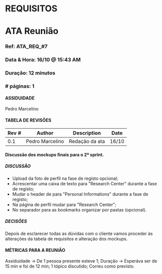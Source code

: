 # REQUISITOS

# ATA Reunião

### Ref: ATA_REQ_#7

### Data & Hora: 16/10 @ 15:43 AM

### Duração: 12 minutos

### # páginas: 1

#### ASSIDUIDADE

Pedro Marcelino

#### TABELA DE REVISÕES

| Rev # | Author          | Description    | Date  |
| ----- | --------------- | -------------- | ----- |
| 0.1   | Pedro Marcelino | Redação da ata | 16/10 |



#### Discussão dos mockups finais para o 2º sprint.

##### DISCUSSÃO

- Upload da foto de perfil na fase de registo opcional;
- Acrescentar uma caixa de texto para "Research Center" durante a fase de registo;
- Mudar o header de para "Personal Informations" durante a fase de registo;
- Na página de perfil mudar para "Research Center";
- No separador para as bookmarks organizar por pastas (opcional).

##### DECISÕES

Depois de esclarecer todas as dúvidas com o cliente vamos proceder às alterações da tabela de requisitos e alteração dos mockups.



#### MÉTRICAS PARA A REUNIÃO

Assiduidade -> De 1 pessoa presente esteve 1;
Duração -> Esperáva ser de 15 min e foi de 12 min;
1 tópico discutido;
Correu como previsto.